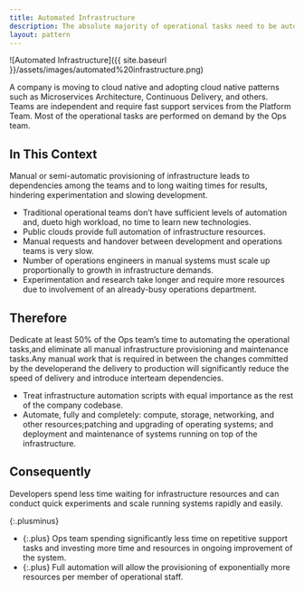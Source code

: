 ```yaml
---
title: Automated Infrastructure
description: The absolute majority of operational tasks need to be automated. Automation reduces interteam dependencies, which allows faster experimentation and leads in turn to faster development
layout: pattern
---
```


![Automated Infrastructure]({{ site.baseurl }}/assets/images/automated%20infrastructure.png)

A company is moving to cloud native and adopting cloud native patterns such as Microservices Architecture, Continuous Delivery, and others. Teams are independent and require fast support services from the Platform Team. Most of the operational tasks are performed on demand by the Ops team.

## In This Context

Manual or semi-automatic provisioning of infrastructure leads to dependencies among the teams and to long waiting times for results, hindering experimentation and slowing development.

- Traditional operational teams don’t have sufficient levels of automation and, dueto high workload, no time to learn new technologies.
- Public clouds provide full automation of infrastructure resources.
- Manual requests and handover between development and operations teams is very slow.
- Number of operations engineers in manual systems must scale up proportionally to growth in infrastructure demands.
- Experimentation and research take longer and require more resources due to involvement of an already-busy operations department.

## Therefore

Dedicate at least 50% of the Ops team’s time to automating the operational tasks,and eliminate all manual infrastructure provisioning and maintenance tasks.Any manual work that is required in between the changes committed by the developerand the delivery to production will significantly reduce the speed of delivery and introduce interteam dependencies.

- Treat infrastructure automation scripts with equal importance as the rest of the company codebase.
- Automate, fully and completely: compute, storage, networking, and other resources;patching and upgrading of operating systems; and deployment and maintenance of systems running on top of the infrastructure.

## Consequently

Developers spend less time waiting for infrastructure resources and can conduct quick experiments and scale running systems rapidly and easily.

{:.plusminus}
- {:.plus} Ops team spending significantly less time on repetitive support tasks and investing more time and resources in ongoing improvement of the system.
- {:.plus} Full automation will allow the provisioning of exponentially more resources per member of operational staff.
